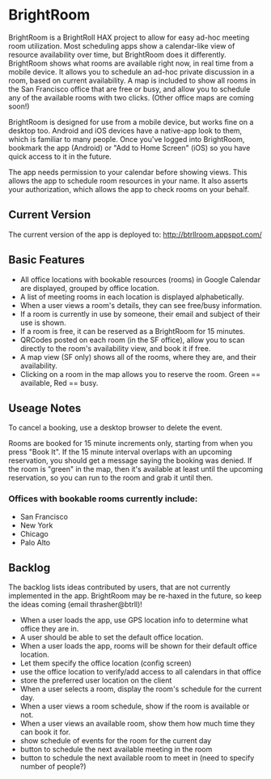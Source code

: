 BrightRoom
===========

BrightRoom is a BrightRoll HAX project to allow for easy ad-hoc meeting room utilization.  Most scheduling apps show a calendar-like view of resource availability over time, but BrightRoom does it differently.  BrightRoom shows what rooms are available right now, in real time from a mobile device.  It allows you to schedule an ad-hoc private discussion in a room, based on current availability.  A map is included to show all rooms in the San Francisco office that are free or busy, and allow you to schedule any of the available rooms with two clicks.  (Other office maps are coming soon!)

BrightRoom is designed for use from a mobile device, but works fine on a desktop too.  Android and iOS devices have a native-app look to them, which is familiar to many people.  Once you've logged into BrightRoom, bookmark the app (Android) or "Add to Home Screen" (iOS) so you have quick access to it in the future.

The app needs permission to your calendar before showing views.  This allows the app to schedule room resources in your name.  It also asserts your authorization, which allows the app to check rooms on your behalf.

## Current Version

The current version of the app is deployed to:
http://btrllroom.appspot.com/

## Basic Features

- All office locations with bookable resources (rooms) in Google Calendar are displayed, grouped by office location.
- A list of meeting rooms in each location is displayed alphabetically.
- When a user views a room's details, they can see free/busy information.
- If a room is currently in use by someone, their email and subject of their use is shown.
- If a room is free, it can be reserved as a BrightRoom for 15 minutes.
- QRCodes posted on each room (in the SF office), allow you to scan directly to the room's availability view, and book it if free.
- A map view (SF only) shows all of the rooms, where they are, and their availability.
- Clicking on a room in the map allows you to reserve the room.  Green == available, Red == busy.

## Useage Notes

To cancel a booking, use a desktop browser to delete the event.

Rooms are booked for 15 minute increments only, starting from when you press "Book It".  If the 15 minute interval overlaps with an upcoming reservation, you should get a message saying the booking was denied.  If the room is "green" in the map, then it's available at least until the upcoming reservation, so you can run to the room and grab it until then.

### Offices with bookable rooms currently include:

- San Francisco
- New York
- Chicago
- Palo Alto

## Backlog

The backlog lists ideas contributed by users, that are not currently implemented in the app.  BrightRoom may be re-haxed in the future, so keep the ideas coming (email thrasher@btrll)!

- When a user loads the app, use GPS location info to determine what office they are in.
- A user should be able to set the default office location.
- When a user loads the app, rooms will be shown for their default office location.
- Let them specify the office location (config screen)
- use the office location to verify/add access to all calendars in that office
- store the preferred user location on the client
- When a user selects a room, display the room's schedule for the current day.
- When a user views a room schedule, show if the room is available or not.
- When a user views an available room, show them how much time they can book it for.
- show schedule of events for the room for the current day
- button to schedule the next available meeting in the room
- button to schedule the next available room to meet in (need to specify number of people?)
